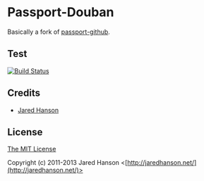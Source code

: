 # Passport-Douban

Basically a fork of [passport-github](https://github.com/jaredhanson/passport-github).

## Test

[![Build Status](https://secure.travis-ci.org/ktmud/passport-douban.png)](http://travis-ci.org/ktmud/passport-douban)

## Credits

  - [Jared Hanson](http://github.com/jaredhanson)

## License

[The MIT License](http://opensource.org/licenses/MIT)

Copyright (c) 2011-2013 Jared Hanson <[http://jaredhanson.net/](http://jaredhanson.net/)>

